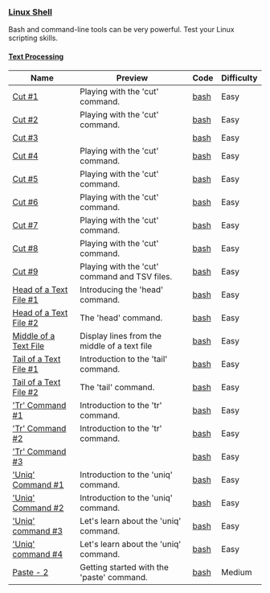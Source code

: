 ### [Linux Shell](https://www.hackerrank.com/domains/shell)
Bash and command-line tools can be very powerful. Test your Linux scripting skills.

#### [Text Processing](https://www.hackerrank.com/domains/shell/textpro)

Name | Preview | Code | Difficulty
---- | ------- | ---- | ----------
[Cut #1](https://www.hackerrank.com/challenges/text-processing-cut-1)|Playing with the 'cut' command.|[bash](text-processing-cut-1.sh)|Easy
[Cut #2](https://www.hackerrank.com/challenges/text-processing-cut-2)|Playing with the 'cut' command.|[bash](text-processing-cut-2.sh)|Easy
[Cut #3](https://www.hackerrank.com/challenges/text-processing-cut-3)||[bash](text-processing-cut-3.sh)|Easy
[Cut #4](https://www.hackerrank.com/challenges/text-processing-cut-4)|Playing with the 'cut' command.|[bash](text-processing-cut-4.sh)|Easy
[Cut #5](https://www.hackerrank.com/challenges/text-processing-cut-5)|Playing with the 'cut' command.|[bash](text-processing-cut-5.sh)|Easy
[Cut #6](https://www.hackerrank.com/challenges/text-processing-cut-6)|Playing with the 'cut' command.|[bash](text-processing-cut-6.sh)|Easy
[Cut #7](https://www.hackerrank.com/challenges/text-processing-cut-7)|Playing with the 'cut' command.|[bash](text-processing-cut-7.sh)|Easy
[Cut #8](https://www.hackerrank.com/challenges/text-processing-cut-8)|Playing with the 'cut' command.|[bash](text-processing-cut-8.sh)|Easy
[Cut #9](https://www.hackerrank.com/challenges/text-processing-cut-9)|Playing with the 'cut' command and TSV files.|[bash](text-processing-cut-9.sh)|Easy
[Head of a Text File #1](https://www.hackerrank.com/challenges/text-processing-head-1)|Introducing the 'head' command.|[bash](text-processing-head-1.sh)|Easy
[Head of a Text File #2](https://www.hackerrank.com/challenges/text-processing-head-2)|The 'head' command.|[bash](text-processing-head-2.sh)|Easy
[Middle of a Text File](https://www.hackerrank.com/challenges/text-processing-in-linux---the-middle-of-a-text-file)|Display lines from the middle of a text file|[bash](text-processing-in-linux---the-middle-of-a-text-file.sh)|Easy
[Tail of a Text File #1](https://www.hackerrank.com/challenges/text-processing-tail-1)|Introduction to the 'tail' command.|[bash](text-processing-tail-1.sh)|Easy
[Tail of a Text File #2](https://www.hackerrank.com/challenges/text-processing-tail-2)|The 'tail' command.|[bash](text-processing-tail-2.sh)|Easy
['Tr' Command #1](https://www.hackerrank.com/challenges/text-processing-tr-1)|Introduction to the 'tr' command.|[bash](text-processing-tr-1.sh)|Easy
['Tr' Command #2](https://www.hackerrank.com/challenges/text-processing-tr-2)|Introduction to the 'tr' command.|[bash](text-processing-tr-2.sh)|Easy
['Tr' Command #3](https://www.hackerrank.com/challenges/text-processing-tr-3)||[bash](text-processing-tr-3.sh)|Easy
['Uniq' Command #1](https://www.hackerrank.com/challenges/text-processing-in-linux-the-uniq-command-1)|Introduction to the 'uniq' command.|[bash](text-processing-in-linux-the-uniq-command-1.sh)|Easy
['Uniq' Command #2](https://www.hackerrank.com/challenges/text-processing-in-linux-the-uniq-command-2)|Introduction to the 'uniq' command.|[bash](text-processing-in-linux-the-uniq-command-2.sh)|Easy
['Uniq' command #3](https://www.hackerrank.com/challenges/text-processing-in-linux-the-uniq-command-3)|Let's learn about the 'uniq' command.|[bash](text-processing-in-linux-the-uniq-command-3.sh)|Easy
['Uniq' command #4](https://www.hackerrank.com/challenges/text-processing-in-linux-the-uniq-command-4)|Let's learn about the 'uniq' command.|[bash](text-processing-in-linux-the-uniq-command-4.sh)|Easy
[Paste - 2](https://www.hackerrank.com/challenges/paste-2)|Getting started with the 'paste' command.|[bash](paste-2.sh)|Medium

